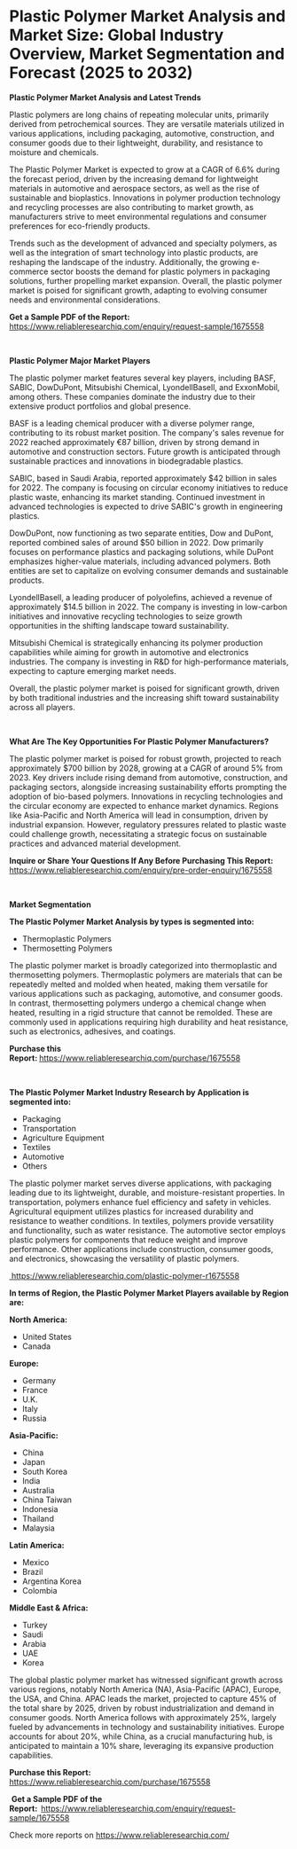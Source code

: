 <p><h1>Plastic Polymer Market Analysis and Market Size: Global Industry Overview, Market Segmentation and Forecast (2025 to 2032)</h1></p><p><strong>Plastic Polymer Market Analysis and Latest Trends</strong></p>
<p><p>Plastic polymers are long chains of repeating molecular units, primarily derived from petrochemical sources. They are versatile materials utilized in various applications, including packaging, automotive, construction, and consumer goods due to their lightweight, durability, and resistance to moisture and chemicals. </p><p>The Plastic Polymer Market is expected to grow at a CAGR of 6.6% during the forecast period, driven by the increasing demand for lightweight materials in automotive and aerospace sectors, as well as the rise of sustainable and bioplastics. Innovations in polymer production technology and recycling processes are also contributing to market growth, as manufacturers strive to meet environmental regulations and consumer preferences for eco-friendly products. </p><p>Trends such as the development of advanced and specialty polymers, as well as the integration of smart technology into plastic products, are reshaping the landscape of the industry. Additionally, the growing e-commerce sector boosts the demand for plastic polymers in packaging solutions, further propelling market expansion. Overall, the plastic polymer market is poised for significant growth, adapting to evolving consumer needs and environmental considerations.</p></p>
<p><strong>Get a Sample PDF of the Report:&nbsp;</strong> <a href="https://www.reliableresearchiq.com/enquiry/request-sample/1675558?utm_campaign=2752&utm_medium=2&utm_source=Github&utm_content=ia&utm_term=31032025&utm_id=plastic-polymer">https://www.reliableresearchiq.com/enquiry/request-sample/1675558</a></p>
<p>&nbsp;</p>
<p><strong>Plastic Polymer Major Market Players</strong></p>
<p><p>The plastic polymer market features several key players, including BASF, SABIC, DowDuPont, Mitsubishi Chemical, LyondellBasell, and ExxonMobil, among others. These companies dominate the industry due to their extensive product portfolios and global presence.</p><p>BASF is a leading chemical producer with a diverse polymer range, contributing to its robust market position. The company's sales revenue for 2022 reached approximately €87 billion, driven by strong demand in automotive and construction sectors. Future growth is anticipated through sustainable practices and innovations in biodegradable plastics.</p><p>SABIC, based in Saudi Arabia, reported approximately $42 billion in sales for 2022. The company is focusing on circular economy initiatives to reduce plastic waste, enhancing its market standing. Continued investment in advanced technologies is expected to drive SABIC's growth in engineering plastics.</p><p>DowDuPont, now functioning as two separate entities, Dow and DuPont, reported combined sales of around $50 billion in 2022. Dow primarily focuses on performance plastics and packaging solutions, while DuPont emphasizes higher-value materials, including advanced polymers. Both entities are set to capitalize on evolving consumer demands and sustainable products.</p><p>LyondellBasell, a leading producer of polyolefins, achieved a revenue of approximately $14.5 billion in 2022. The company is investing in low-carbon initiatives and innovative recycling technologies to seize growth opportunities in the shifting landscape toward sustainability.</p><p>Mitsubishi Chemical is strategically enhancing its polymer production capabilities while aiming for growth in automotive and electronics industries. The company is investing in R&D for high-performance materials, expecting to capture emerging market needs.</p><p>Overall, the plastic polymer market is poised for significant growth, driven by both traditional industries and the increasing shift toward sustainability across all players.</p></p>
<p>&nbsp;</p>
<p><strong>What Are The Key Opportunities For Plastic Polymer Manufacturers?</strong></p>
<p><p>The plastic polymer market is poised for robust growth, projected to reach approximately $700 billion by 2028, growing at a CAGR of around 5% from 2023. Key drivers include rising demand from automotive, construction, and packaging sectors, alongside increasing sustainability efforts prompting the adoption of bio-based polymers. Innovations in recycling technologies and the circular economy are expected to enhance market dynamics. Regions like Asia-Pacific and North America will lead in consumption, driven by industrial expansion. However, regulatory pressures related to plastic waste could challenge growth, necessitating a strategic focus on sustainable practices and advanced material development.</p></p>
<p><strong>Inquire or Share Your Questions If Any Before Purchasing This Report:</strong> <a href="https://www.reliableresearchiq.com/enquiry/pre-order-enquiry/1675558?utm_campaign=2752&utm_medium=2&utm_source=Github&utm_content=ia&utm_term=31032025&utm_id=plastic-polymer">https://www.reliableresearchiq.com/enquiry/pre-order-enquiry/1675558</a></p>
<p>&nbsp;</p>
<p><strong>Market Segmentation</strong></p>
<p><strong>The Plastic Polymer Market Analysis by types is segmented into:</strong></p>
<p><ul><li>Thermoplastic Polymers</li><li>Thermosetting Polymers</li></ul></p>
<p><p>The plastic polymer market is broadly categorized into thermoplastic and thermosetting polymers. Thermoplastic polymers are materials that can be repeatedly melted and molded when heated, making them versatile for various applications such as packaging, automotive, and consumer goods. In contrast, thermosetting polymers undergo a chemical change when heated, resulting in a rigid structure that cannot be remolded. These are commonly used in applications requiring high durability and heat resistance, such as electronics, adhesives, and coatings.</p></p>
<p><strong>Purchase this Report:&nbsp;</strong><a href="https://www.reliableresearchiq.com/purchase/1675558?utm_campaign=2752&utm_medium=2&utm_source=Github&utm_content=ia&utm_term=31032025&utm_id=plastic-polymer">https://www.reliableresearchiq.com/purchase/1675558</a></p>
<p>&nbsp;</p>
<p><strong>The Plastic Polymer Market Industry Research by Application is segmented into:</strong></p>
<p><ul><li>Packaging</li><li>Transportation</li><li>Agriculture Equipment</li><li>Textiles</li><li>Automotive</li><li>Others</li></ul></p>
<p><p>The plastic polymer market serves diverse applications, with packaging leading due to its lightweight, durable, and moisture-resistant properties. In transportation, polymers enhance fuel efficiency and safety in vehicles. Agricultural equipment utilizes plastics for increased durability and resistance to weather conditions. In textiles, polymers provide versatility and functionality, such as water resistance. The automotive sector employs plastic polymers for components that reduce weight and improve performance. Other applications include construction, consumer goods, and electronics, showcasing the versatility of plastic polymers.</p></p>
<p><a href="https://www.reliableresearchiq.com/plastic-polymer-r1675558?utm_campaign=2752&utm_medium=2&utm_source=Github&utm_content=ia&utm_term=31032025&utm_id=plastic-polymer">&nbsp;https://www.reliableresearchiq.com/plastic-polymer-r1675558</a></p>
<p><strong>In terms of Region, the Plastic Polymer Market Players available by Region are:</strong></p>
<p>
    <p> <strong> North America: </strong>
        <ul>
            <li>United States</li>
            <li>Canada</li>
        </ul>
        </p> 
    <p> <strong> Europe: </strong>
        <ul>
            <li>Germany</li>
            <li>France</li>
            <li>U.K.</li>
            <li>Italy</li>
            <li>Russia</li>
        </ul>
        </p> 
    <p> <strong> Asia-Pacific: </strong>
        <ul>
            <li>China</li>
            <li>Japan</li>
            <li>South Korea</li>
            <li>India</li>
            <li>Australia</li>
            <li>China Taiwan</li>
            <li>Indonesia</li>
            <li>Thailand</li>
            <li>Malaysia</li>
        </ul>
        </p> 
    <p> <strong> Latin America: </strong>
        <ul>
            <li>Mexico</li>
            <li>Brazil</li>
            <li>Argentina Korea</li>
            <li>Colombia</li>
        </ul>
        </p> 
    <p> <strong> Middle East & Africa: </strong>
        <ul>
            <li>Turkey</li>
            <li>Saudi</li>
            <li>Arabia</li>
            <li>UAE</li>
            <li>Korea</li>
        </ul>
    </p>
    </p>
<p><p>The global plastic polymer market has witnessed significant growth across various regions, notably North America (NA), Asia-Pacific (APAC), Europe, the USA, and China. APAC leads the market, projected to capture 45% of the total share by 2025, driven by robust industrialization and demand in consumer goods. North America follows with approximately 25%, largely fueled by advancements in technology and sustainability initiatives. Europe accounts for about 20%, while China, as a crucial manufacturing hub, is anticipated to maintain a 10% share, leveraging its expansive production capabilities.</p></p>
<p><strong>Purchase this Report: </strong><a href="https://www.reliableresearchiq.com/purchase/1675558?utm_campaign=2752&utm_medium=2&utm_source=Github&utm_content=ia&utm_term=31032025&utm_id=plastic-polymer">https://www.reliableresearchiq.com/purchase/1675558</a></p>
<p>&nbsp;<strong>Get a Sample PDF of the Report:&nbsp;&nbsp;</strong><a href="https://www.reliableresearchiq.com/enquiry/request-sample/1675558?utm_campaign=2752&utm_medium=2&utm_source=Github&utm_content=ia&utm_term=31032025&utm_id=plastic-polymer">https://www.reliableresearchiq.com/enquiry/request-sample/1675558</a></p>
<p><strong></strong></p>
<p>Check more reports on <a href="https://www.reliableresearchiq.com/?utm_campaign=2752&utm_medium=2&utm_source=Github&utm_content=ia&utm_term=31032025&utm_id=plastic-polymer">https://www.reliableresearchiq.com/</a></p>